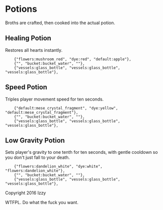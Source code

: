 Potions
=========

Broths are crafted, then cooked into the actual potion.


Healing Potion
---------
Restores all hearts instantly.

		{"flowers:mushroom_red", "dye:red", "default:apple"}, 
		{"", "bucket:bucket_water", ""},
		{"vessels:glass_bottle", "vessels:glass_bottle", "vessels:glass_bottle"},

		
Speed Potion
---------
Triples player movement speed for ten seconds.

		{"default:mese_crystal_fragment", "dye:yellow", "default:mese_crystal_fragment"}, 
		{"", "bucket:bucket_water", ""},
		{"vessels:glass_bottle", "vessels:glass_bottle", "vessels:glass_bottle"},

		
Low Gravity Potion
----------
Sets player's gravity to one tenth for ten seconds, with gentle cooldown so you don't just fall to your death.

		{"flowers:dandelion_white", "dye:white", "flowers:dandelion_white"}, 
		{"", "bucket:bucket_water", ""},
		{"vessels:glass_bottle", "vessels:glass_bottle", "vessels:glass_bottle"},
		
		
		


Copyright 2016 Izzy

WTFPL. Do what the fuck you want.

